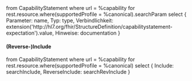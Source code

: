 <fql>
from
    CapabilityStatement
where
    url = %capability
for rest.resource.where(supportedProfile = %canonical).searchParam
select
{
     Parameter: name,
     Typ: type,
     Verbindlichkeit: extension('http://hl7.org/fhir/StructureDefinition/capabilitystatement-expectation').value,
     Hinweise: documentation
}
</fql>

#### (Reverse-)Include
<fql>
from
    CapabilityStatement
where
    url = %capability
for rest.resource.where(supportedProfile = %canonical)
select
{
     Include: searchInclude,
     ReverseInclude: searchRevInclude
}
</fql>
